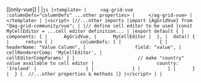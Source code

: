 [[only-vue]]
|
|```js
|<template>
|     <ag-grid-vue :columnDefs="columnDefs" ...other properties>
|     </ag-grid-vue>
|</template>
|
|<script>
|//...other imports
|import {AgGridVue} from "@ag-grid-community/vue";
|
|// define cell editor to be used
|const MyCellEditor = ...cell editor definition...
|
|export default {
|  components: {
|      AgGridVue,
|      MyCellEditor
|  },
|  data() {
|      return {
|          columnDefs: [
|              {
|                  headerName: "Value Column",
|                  field: "value",
|                  cellRendererComp: 'MyCellEditor',
|                  cellEditorCompParams: {
|                       // make "country" value available to cell editor
|                       country: 'Ireland'
|                  }
|              }
|          ]
|      }
|  }
|  //...other properties & methods
|}
|</script>
|
|```
